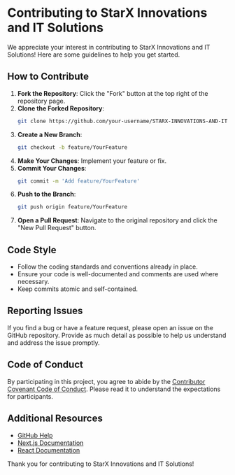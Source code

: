 # Contributing to StarX Innovations and IT Solutions

We appreciate your interest in contributing to StarX Innovations and IT Solutions! Here are some guidelines to help you get started.

## How to Contribute

1. **Fork the Repository**: Click the "Fork" button at the top right of the repository page.
2. **Clone the Forked Repository**:
    ```sh
    git clone https://github.com/your-username/STARX-INNOVATIONS-AND-IT-SOLUTIONS.git
    ```
3. **Create a New Branch**:
    ```sh
    git checkout -b feature/YourFeature
    ```
4. **Make Your Changes**: Implement your feature or fix.
5. **Commit Your Changes**:
    ```sh
    git commit -m 'Add feature/YourFeature'
    ```
6. **Push to the Branch**:
    ```sh
    git push origin feature/YourFeature
    ```
7. **Open a Pull Request**: Navigate to the original repository and click the "New Pull Request" button.

## Code Style

- Follow the coding standards and conventions already in place.
- Ensure your code is well-documented and comments are used where necessary.
- Keep commits atomic and self-contained.

## Reporting Issues

If you find a bug or have a feature request, please open an issue on the GitHub repository. Provide as much detail as possible to help us understand and address the issue promptly.

## Code of Conduct

By participating in this project, you agree to abide by the [Contributor Covenant Code of Conduct](CODE_OF_CONDUCT.md). Please read it to understand the expectations for participants.

## Additional Resources

- [GitHub Help](https://help.github.com/)
- [Next.js Documentation](https://nextjs.org/docs)
- [React Documentation](https://reactjs.org/docs/getting-started.html)

Thank you for contributing to StarX Innovations and IT Solutions!
